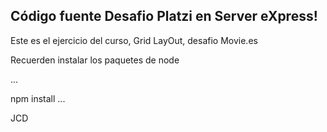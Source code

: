 ﻿## Código fuente Desafio Platzi en Server eXpress!

Este es el ejercicio del curso, Grid LayOut, desafio Movie.es


Recuerden instalar los paquetes de node

...

npm install
...

JCD